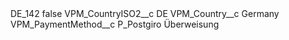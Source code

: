 <?xml version="1.0" encoding="UTF-8"?>
<CustomMetadata xmlns="http://soap.sforce.com/2006/04/metadata" xmlns:xsi="http://www.w3.org/2001/XMLSchema-instance" xmlns:xsd="http://www.w3.org/2001/XMLSchema">
    <label>DE_142</label>
    <protected>false</protected>
    <values>
        <field>VPM_CountryISO2__c</field>
        <value xsi:type="xsd:string">DE</value>
    </values>
    <values>
        <field>VPM_Country__c</field>
        <value xsi:type="xsd:string">Germany</value>
    </values>
    <values>
        <field>VPM_PaymentMethod__c</field>
        <value xsi:type="xsd:string">P_Postgiro Überweisung</value>
    </values>
</CustomMetadata>
